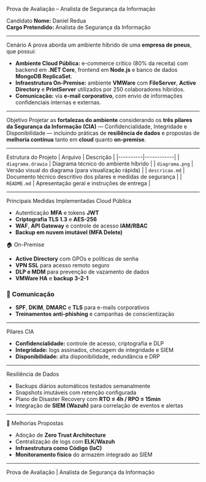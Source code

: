 Prova de Avaliação – Analista de Segurança da Informação

Candidato
**Nome:** Daniel Redua  
**Cargo Pretendido:** Analista de Segurança da Informação  

---

 Cenário
A prova aborda um ambiente híbrido de uma **empresa de pneus**, que possui:
- **Ambiente Cloud Pública:** e-commerce crítico (80% da receita) com backend em **.NET Core**, frontend em **Node.js** e banco de dados **MongoDB ReplicaSet**.  
- **Infraestrutura On-Premise:** ambiente **VMWare** com **FileServer**, **Active Directory** e **PrintServer** utilizados por 250 colaboradores híbridos.  
- **Comunicação:** via **e-mail corporativo**, com envio de informações confidenciais internas e externas.  

---

 Objetivo
Projetar as **fortalezas do ambiente** considerando os **três pilares da Segurança da Informação (CIA)** — Confidencialidade, Integridade e Disponibilidade — incluindo práticas de **resiliência de dados** e propostas de **melhoria contínua** tanto em **cloud** quanto **on-premise**.

---

 Estrutura do Projeto
| Arquivo | Descrição |
|----------|------------|
| `diagrama.drawio` | Diagrama técnico do ambiente híbrido |
| `diagrama.png` | Versão visual do diagrama (para visualização rápida) |
| `descricao.md` | Documento técnico descritivo dos pilares e medidas de segurança |
| `README.md` | Apresentação geral e instruções de entrega |

---

 Principais Medidas Implementadas
 Cloud Pública
- Autenticação **MFA** e tokens **JWT**  
- **Criptografia TLS 1.3** e **AES-256**  
- **WAF**, **API Gateway** e controle de acesso **IAM/RBAC**  
- **Backup em nuvem imutável (MFA Delete)**  

🏠 On-Premise
- **Active Directory** com GPOs e políticas de senha  
- **VPN SSL** para acesso remoto seguro  
- **DLP e MDM** para prevenção de vazamento de dados  
- **VMWare HA** e **backup 3-2-1**  

### 📧 Comunicação
- **SPF**, **DKIM**, **DMARC** e **TLS** para e-mails corporativos  
- **Treinamentos anti-phishing** e campanhas de conscientização  

---

Pilares CIA
- **Confidencialidade:** controle de acesso, criptografia e DLP  
- **Integridade:** logs assinados, checagem de integridade e SIEM  
- **Disponibilidade:** alta disponibilidade, redundância e DRP  

---

Resiliência de Dados
- Backups diários automáticos testados semanalmente  
- Snapshots imutáveis com retenção configurada  
- Plano de Disaster Recovery com **RTO ≤ 4h / RPO ≤ 15min**  
- Integração de **SIEM (Wazuh)** para correlação de eventos e alertas  

---

🚀 Melhorias Propostas
- Adoção de **Zero Trust Architecture**  
- Centralização de logs com **ELK/Wazuh**  
- **Infraestrutura como Código (IaC)**  
- **Monitoramento físico** do armazém integrado ao SIEM  

---

Prova de Avaliação | Analista de Segurança da Informação
